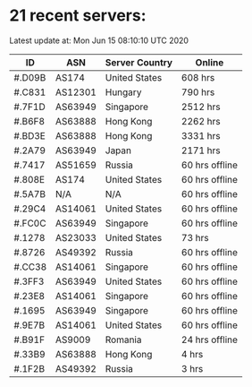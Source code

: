 # 21 recent servers:

Latest update at: Mon Jun 15 08:10:10 UTC 2020

| ID | ASN | Server Country | Online |
| -- | --- | -------------- | ------ |
| #.D09B | AS174 | United States | 608 hrs |
| #.C831 | AS12301 | Hungary | 790 hrs |
| #.7F1D | AS63949 | Singapore | 2512 hrs |
| #.B6F8 | AS63888 | Hong Kong | 2262 hrs |
| #.BD3E | AS63888 | Hong Kong | 3331 hrs |
| #.2A79 | AS63949 | Japan | 2171 hrs |
| #.7417 | AS51659 | Russia | 60 hrs offline |
| #.808E | AS174 | United States | 60 hrs offline |
| #.5A7B | N/A | N/A | 60 hrs offline |
| #.29C4 | AS14061 | United States | 60 hrs offline |
| #.FC0C | AS63949 | Singapore | 60 hrs offline |
| #.1278 | AS23033 | United States | 73 hrs |
| #.8726 | AS49392 | Russia | 60 hrs offline |
| #.CC38 | AS14061 | Singapore | 60 hrs offline |
| #.3FF3 | AS63949 | United States | 60 hrs offline |
| #.23E8 | AS14061 | Singapore | 60 hrs offline |
| #.1695 | AS63949 | Singapore | 60 hrs offline |
| #.9E7B | AS14061 | United States | 60 hrs offline |
| #.B91F | AS9009 | Romania | 24 hrs offline |
| #.33B9 | AS63888 | Hong Kong | 4 hrs |
| #.1F2B | AS49392 | Russia | 3 hrs |

